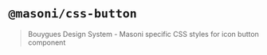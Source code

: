 # `@masoni/css-button`

> Bouygues  Design System - Masoni specific CSS styles for icon button component
 